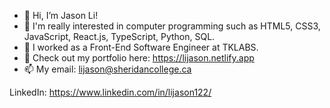 - 👋 Hi, I’m Jason Li!
- 👀 I'm really interested in computer programming such as HTML5, CSS3, JavaScript, React.js, TypeScript, Python, SQL.
- 🌱 I worked as a Front-End Software Engineer at TKLABS.
- 💞️ Check out my portfolio here: https://lijason.netlify.app
- 📫 My email: lijason@sheridancollege.ca

LinkedIn: https://www.linkedin.com/in/lijason122/

<!---
lijason122/lijason122 is a ✨ special ✨ repository because its `README.md` (this file) appears on your GitHub profile.
You can click the Preview link to take a look at your changes.
--->
